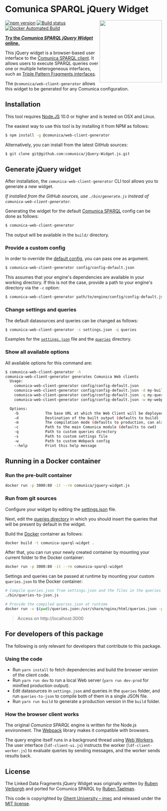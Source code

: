 # Comunica SPARQL jQuery Widget
[<img src="https://comunica.dev/img/comunica_red.svg" width="200" align="right" alt="" />](https://comunica.dev/)

[![npm version](https://badge.fury.io/js/%40comunica%2Fweb-client-generator.svg)](https://www.npmjs.com/package/@comunica/web-client-generator)
[![Build status](https://github.com/comunica/jQuery-Widget.js/workflows/CI/badge.svg)](https://github.com/comunica/jQuery-Widget.js/actions?query=workflow%3ACI)
[![Docker Automated Build](https://img.shields.io/docker/automated/comunica/jquery-widget.js.svg)](https://hub.docker.com/r/comunica/jquery-widget.js/)

**[Try the _Comunica SPARQL jQuery Widget_ online.](http://query.linkeddatafragments.org/)**

This jQuery widget is a browser-based user interface to the [Comunica SPARQL client](https://github.com/comunica/comunica/tree/master/engines/query-sparql).
It allows users to execute SPARQL queries over one or multiple heterogeneous interfaces, such as [Triple Pattern Fragments interfaces](http://www.hydra-cg.com/spec/latest/triple-pattern-fragments/).

The `@comunica/web-client-generator` allows this widget to be generated for any Comunica configuration.

## Installation

This tool requires [Node.JS](http://nodejs.org/) 10.0 or higher and is tested on OSX and Linux.

The easiest way to use this tool is by installing it from NPM as follows:

```bash
$ npm install -g @comunica/web-client-generator
```

Alternatively, you can install from the latest GitHub sources:

```bash
$ git clone git@github.com:comunica/jQuery-Widget.js.git
```

## Generate jQuery widget

After installation, the `comunica-web-client-generator` CLI tool allows you to generate a new widget.

_If installed from the GitHub sources, use `./bin/generate.js` instead of `comunica-web-client-generator`._

Generating the widget for the default [Comunica SPARQL](https://github.com/comunica/comunica/tree/master/engines/query-sparql) config can be done as follows:

```bash
$ comunica-web-client-generator
```

The output will be available in the `build/` directory.

### Provide a custom config

In order to override the [default config](https://github.com/comunica/jQuery-Widget.js/blob/master/config/config-default.json), you can pass one as argument.

```bash
$ comunica-web-client-generator config/config-default.json
```

This assumes that your engine's dependencies are available in your working directory.
If this is not the case, provide a path to your engine's directory via the `-c` option:

```bash
$ comunica-web-client-generator path/to/engine/config/config-default.json -c path/to/engine/
```

### Change settings and queries

The default datasources and queries can be changed as follows:

```bash
$ comunica-web-client-generator -s settings.json -q queries
```

Examples for the [`settings.json`](https://github.com/comunica/jQuery-Widget.js/blob/master/settings.json) file
and the [`queries`](https://github.com/comunica/jQuery-Widget.js/tree/master/queries) directory.

### Show all available options

All available options for this command are:

```bash
$ comunica-web-client-generator -h
comunica-web-client-generator generates Comunica Web clients
  Usage:
    comunica-web-client-generator config/config-default.json
    comunica-web-client-generator config/config-default.json -d my-build/ -s my-settings.json
    comunica-web-client-generator config/config-default.json -q my-queries/
    comunica-web-client-generator config/config-default.json -w my-webpack.config.js

  Options:
    -b            The base URL at which the Web Client will be deployed [default: https://query.linkeddatafragments.org/]
    -d            Destination of the built output (defaults to build)
    -m            The compilation mode (defaults to production, can also be development)
    -c            Path to the main Comunica module (defaults to cwd)
    -q            Path to custom queries directory
    -s            Path to custom settings file
    -w            Path to custom Webpack config
    --help        Print this help message
```

## Running in a Docker container

### Run the pre-built container

```bash
docker run -p 3000:80 -it --rm comunica/jquery-widget.js
```

### Run from git sources

Configure your widget by editing the [settings.json](https://github.com/comunica/jQuery-Widget.js/blob/master/settings.json) file.

Next, edit the [queries directory](https://github.com/comunica/jQuery-Widget.js/tree/master/queries) in which you should insert the queries that will be present by default in the widget.

Build the [Docker](https://www.docker.com/) container as follows:

```bash
docker build -t comunica-sparql-widget .
```

After that, you can run your newly created container by mounting your current folder to the Docker container:
```bash
docker run -p 3000:80 -it --rm comunica-sparql-widget
```

Settings and queries can be passed at runtime by mounting your custom `queries.json` to the Docker container:

```bash
# Compile queries.json from settings.json and the files in the queries folder
./bin/queries-to-json.js

# Provide the compiled queries.json at runtime
docker run -v $(pwd)/queries.json:/usr/share/nginx/html/queries.json -p 3000:80 -it --rm comunica-sparql-widget
```

> Access on http://localhost:3000

## For developers of this package

The following is only relevant for developers that contribute to this package.

### Using the code

- Run `yarn install` to fetch dependencies and build the browser version of the client code.
- Run `yarn run dev` to run a local Web server (`yarn run dev-prod` for minified production output).
- Edit datasources in `settings.json` and queries in the `queries` folder, and run `queries-to-json` to compile both of them in a single JSON file.
- Run `yarn run build` to generate a production version in the `build` folder.

### How the browser client works

The original _Comunica SPARQL_ engine is written for the Node.js environment. The [Webpack](https://webpack.js.org/) library makes it compatible with browsers.

The query engine itself runs in a background thread using [Web Workers](https://developer.mozilla.org/en-US/docs/Web/API/Web_Workers_API/Using_web_workers). The user interface (`ldf-client-ui.js`) instructs the worker (`ldf-client-worker.js`) to evaluate queries by sending messages, and the worker sends results back.

## License

The Linked Data Fragments jQuery Widget was originally written by [Ruben Verborgh](https://ruben.verborgh.org/)
and ported for Comunica SPARQL by [Ruben Taelman](http://rubensworks.net/).

This code is copyrighted by [Ghent University – imec](http://idlab.ugent.be/)
and released under the [MIT license](http://opensource.org/licenses/MIT).
